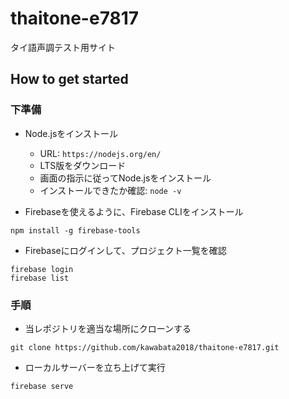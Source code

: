 # thaitone-e7817
タイ語声調テスト用サイト

## How to get started

### 下準備
- Node.jsをインストール
  - URL: `https://nodejs.org/en/`
  - LTS版をダウンロード
  - 画面の指示に従ってNode.jsをインストール
  - インストールできたか確認: `node -v`

- Firebaseを使えるように、Firebase CLIをインストール
```
npm install -g firebase-tools
```
- Firebaseにログインして、プロジェクト一覧を確認
```
firebase login
firebase list
```

### 手順
- 当レポジトリを適当な場所にクローンする
```
git clone https://github.com/kawabata2018/thaitone-e7817.git
```
- ローカルサーバーを立ち上げて実行
```
firebase serve
```
